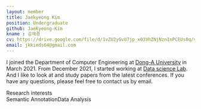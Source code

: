 ```yaml
---
layout: member
title: Jaekyeong Kim
position: Undergraduate
github: JaeKyeong-Kim
kname : 김재경
cv: https://drive.google.com/file/d/1vZU2yGvU7jp_xO3VhZNjNznInPCEUs0q/view?usp=drive_link, Jaekyeong Kim CV
email: jkkimds64@gmail.com
---
```



I joined the Department of Computer Engineering at [Dong-A University](https://english.donga.ac.kr/sites/english/index.do) in March 2021. From December 2021, I started working at [Data science Lab](https://www.datasciencelabs.org/). And I like to look at and study papers from the latest conferences. If you have any questions, please feel free to contact us by email.


<div class="head">Research interests</div>
<span class="badge badge-info">Semantic Annotation</span><span class="badge badge-danger">Data Analysis</span>
